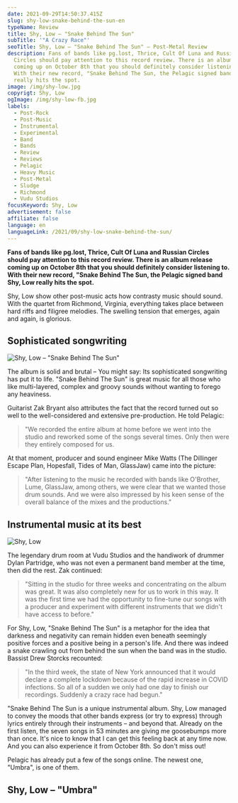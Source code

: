 ```yaml
---
date: 2021-09-29T14:50:37.415Z
slug: shy-low-snake-behind-the-sun-en
typeName: Review
title: Shy, Low – "Snake Behind The Sun"
subTitle: '"A Crazy Race"'
seoTitle: Shy, Low – "Snake Behind The Sun" – Post-Metal Review
description: Fans of bands like pg.lost, Thrice, Cult Of Luna and Russian
  Circles should pay attention to this record review. There is an album release
  coming up on October 8th that you should definitely consider listening to.
  With their new record, "Snake Behind The Sun, the Pelagic signed band Shy, Low
  really hits the spot.
image: /img/shy-low.jpg
copyrigt: Shy, Low
ogImage: /img/shy-low-fb.jpg
labels:
  - Post-Rock
  - Post-Music
  - Instrumental
  - Experimental
  - Band
  - Bands
  - Review
  - Reviews
  - Pelagic
  - Heavy Music
  - Post-Metal
  - Sludge
  - Richmond
  - Vudu Studios
focusKeyword: Shy, Low
advertisement: false
affiliate: false
language: en
languageLink: /2021/09/shy-low-snake-behind-the-sun/
---
```

**Fans of bands like pg.lost, Thrice, Cult Of Luna and Russian Circles should pay attention to this record review. There is an album release coming up on October 8th that you should definitely consider listening to. With their new record, "Snake Behind The Sun, the Pelagic signed band Shy, Low really hits the spot.**

Shy, Low show other post-music acts how contrasty music should sound.  With the quartet from Richmond, Virginia, everything takes place between hard riffs and filigree melodies. The swelling tension that emerges, again and again, is glorious.

## Sophisticated songwriting

![Shy, Low – "Snake Behind The Sun"](/img/shylow1627286341508331.jpg "Shy, Low – \"Snake Behind The Sun\"")

The album is solid and brutal –  You might say: Its sophisticated songwriting has put it to life. "Snake Behind The Sun" is great music for all those who like multi-layered, complex and groovy sounds without wanting to forego any heaviness.

Guitarist Zak Bryant also attributes the fact that the record turned out so well to the well-considered and extensive pre-production. He told Pelagic:

> "We recorded the entire album at home before we went into the studio and reworked some of the songs several times. Only then were they entirely composed for us. 

At that moment, producer and sound engineer Mike Watts (The Dillinger Escape Plan, Hopesfall, Tides of Man, GlassJaw) came into the picture:

> "After listening to the music he recorded with bands like O'Brother, Lume, GlassJaw, among others, we were clear that we wanted those drum sounds. And we were also impressed by his keen sense of the overall balance of the mixes and the productions."

## Instrumental music at its best

![Shy, Low](/img/shy-low-1.jpeg "Shy, Low")

The legendary drum room at Vudu Studios and the handiwork of drummer Dylan Partridge, who was not even a permanent band member at the time, then did the rest. Zak continued:

> "Sitting in the studio for three weeks and concentrating on the album was great. It was also completely new for us to work in this way. It was the first time we had the opportunity to fine-tune our songs with a producer and experiment with different instruments that we didn't have access to before."

For Shy, Low, "Snake Behind The Sun" is a metaphor for the idea that darkness and negativity can remain hidden even beneath seemingly positive forces and a positive being in a person's life. And there was indeed a snake crawling out from behind the sun when the band was in the studio. Bassist Drew Storcks recounted:

> "In the third week, the state of New York announced that it would declare a complete lockdown because of the rapid increase in COVID infections. So all of a sudden we only had one day to finish our recordings. Suddenly a crazy race had begun."

"Snake Behind The Sun is a unique instrumental album. Shy, Low managed to convey the moods that other bands express (or try to express) through lyrics entirely through their instruments – and beyond that. Already on the first listen, the seven songs in 53 minutes are giving me goosebumps more than once. It's nice to know that I can get this feeling back at any time now. And you can also experience it from October 8th. So don't miss out!

Pelagic has already put a few of the songs online. The newest one, "Umbra", is one of them.

## Shy, Low – "Umbra"

<YouTube id="MkiJA5-UbQc" />